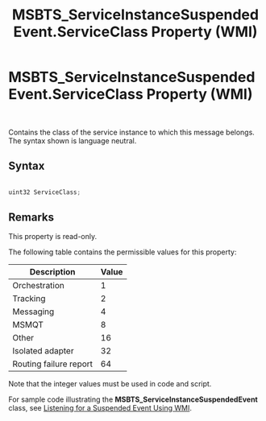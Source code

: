 ﻿---
title: MSBTS_ServiceInstanceSuspendedEvent.ServiceClass Property (WMI)
TOCTitle: MSBTS_ServiceInstanceSuspendedEvent.ServiceClass Property (WMI)
ms:assetid: 3608e63f-fc11-4f2b-8338-37e1dd772711
ms:mtpsurl: https://msdn.microsoft.com/en-us/library/Aa559570(v=BTS.80)
ms:contentKeyID: 51527325
ms.date: 08/30/2017
mtps_version: v=BTS.80
---

# MSBTS\_ServiceInstanceSuspendedEvent.ServiceClass Property (WMI)

 

Contains the class of the service instance to which this message belongs. The syntax shown is language neutral.

## Syntax

```C#
  
uint32 ServiceClass;  
```

## Remarks

This property is read-only.

The following table contains the permissible values for this property:

<table>
<thead>
<tr class="header">
<th>Description</th>
<th>Value</th>
</tr>
</thead>
<tbody>
<tr class="odd">
<td>Orchestration</td>
<td>1</td>
</tr>
<tr class="even">
<td>Tracking</td>
<td>2</td>
</tr>
<tr class="odd">
<td>Messaging</td>
<td>4</td>
</tr>
<tr class="even">
<td>MSMQT</td>
<td>8</td>
</tr>
<tr class="odd">
<td>Other</td>
<td>16</td>
</tr>
<tr class="even">
<td>Isolated adapter</td>
<td>32</td>
</tr>
<tr class="odd">
<td>Routing failure report</td>
<td>64</td>
</tr>
</tbody>
</table>


Note that the integer values must be used in code and script.

For sample code illustrating the **MSBTS\_ServiceInstanceSuspendedEvent** class, see [Listening for a Suspended Event Using WMI](listening-for-a-suspended-event-using-wmi.md).

